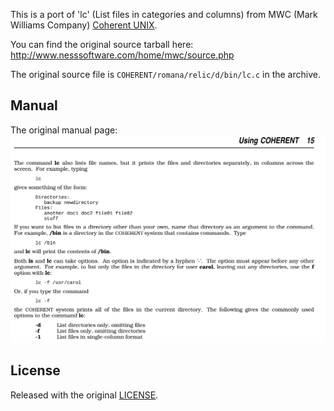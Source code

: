This is a port of 'lc' (List files in categories and columns) from MWC (Mark Williams Company) [Coherent UNIX](https://en.wikipedia.org/wiki/Coherent_(operating_system)).

You can find the original source tarball here: http://www.nesssoftware.com/home/mwc/source.php

The original source file is `COHERENT/romana/relic/d/bin/lc.c` in the archive.

## Manual

The original manual page:
![lc manual page](./lc_manual.png)

## License

Released with the original [LICENSE](./LICENSE.md).
